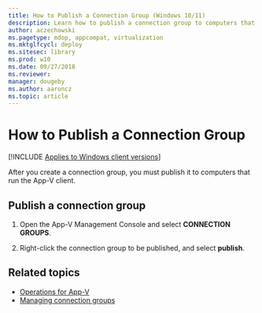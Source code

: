 ```yaml
---
title: How to Publish a Connection Group (Windows 10/11)
description: Learn how to publish a connection group to computers that run the Application Virtualization (App-V) client.
author: aczechowski
ms.pagetype: mdop, appcompat, virtualization
ms.mktglfcycl: deploy
ms.sitesec: library
ms.prod: w10
ms.date: 09/27/2018
ms.reviewer: 
manager: dougeby
ms.author: aaroncz
ms.topic: article
---
```

# How to Publish a Connection Group

[!INCLUDE [Applies to Windows client versions](../includes/applies-to-windows-client-versions.md)]

After you create a connection group, you must publish it to computers that run the App-V client.

## Publish a connection group

1. Open the App-V Management Console and select **CONNECTION GROUPS**.

2. Right-click the connection group to be published, and select **publish**.





## Related topics

* [Operations for App-V](appv-operations.md)
* [Managing connection groups](appv-managing-connection-groups.md)
